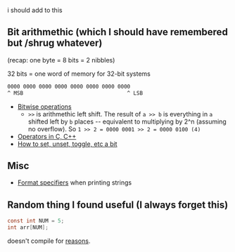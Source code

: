 i should add to this

## Bit arithmethic (which I should have remembered but /shrug whatever)

(recap: one byte = 8 bits = 2 nibbles)

32 bits = one word of memory for 32-bit systems

```bash
0000 0000 0000 0000 0000 0000 0000 0000
^ MSB                                 ^ LSB
```

* [Bitwise operations](https://en.wikipedia.org/wiki/Bitwise_operation)
  * `>>` is arithmethic left shift. The result of `a >> b` is everything in `a` shifted left by `b` places -- equivalent to multiplying by 2^n (assuming no overflow). So `1 >> 2 = 0000 0001 >> 2 = 0000 0100 (4)`
* [Operators in C, C++](https://en.wikipedia.org/wiki/Operators_in_C_and_C%2B%2B)
* [How to set, unset, toggle, etc a bit](http://stackoverflow.com/questions/47981/how-do-you-set-clear-and-toggle-a-single-bit-in-c-c)

## Misc

* [Format specifiers](https://www.le.ac.uk/users/rjm1/cotter/page_30.htm) when printing strings

## Random thing I found useful (I always forget this)
```c
const int NUM = 5;
int arr[NUM];
```
doesn't compile for [reasons](http://c-faq.com/ansi/constasconst.html).

